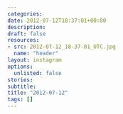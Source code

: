 ```yaml
---
categories:
date: 2012-07-12T18:37:01+00:00
description:
draft: false
resources:
- src: 2012-07-12_18-37-01_UTC.jpg
  name: "header"
layout: instagram
options:
  unlisted: false
stories:
subtitle:
title: "2012-07-12"
tags: []
---
```


 
